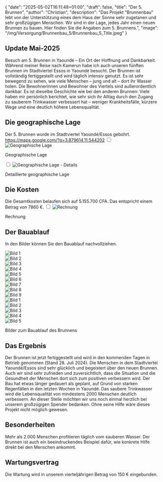 {
    "date": "2025-05-02T16:11:48+01:00",
    "draft": false,
    "title": "Der 5. Brunnen",
    "author": "Christian",
    "description": "Das Projekt \"Brunnenbau\" lebt von der Unterstützung eines dem Haus der Sonne sehr zugetanen und sehr großzügigen Menschen. Wir sind in der Lage, jedes Jahr einen neuen Brunnen zu bauen. Hier finden Sie die Angaben zum 5. Brunnens.",
    "image": "/img/Versorgung/Brunnenbau_5/Brunnenbau_5_Title.jpeg"
}
## Update Mai-2025
Besuch am 5. Brunnen in Yaoundé – Ein Ort der Hoffnung und Dankbarkeit.  
Während meiner Reise nach Kamerun habe ich auch unseren fünften Brunnen im Stadtviertel Essos in Yaoundé besucht. Der Brunnen ist vollständig fertiggestellt und wird täglich intensiv genutzt. Es ist sehr bewegend zu sehen, wie viele Menschen – jung und alt – dort ihr Wasser holen.
Die Bewohnerinnen und Bewohner des Viertels sind außerordentlich dankbar. Es ist dieselbe Geschichte wie bei den anderen Brunnen: Viele haben mir persönlich berichtet, wie sehr sich ihr Alltag durch den Zugang zu sauberem Trinkwasser verbessert hat – weniger Krankheitsfälle, kürzere Wege und eine deutlich höhere Lebensqualität.

## Die geographische Lage
Der 5. Brunnen wurde im Stadtviertel Yaoundé/Essos gebohrt.  
https://maps.google.com/?q=3.879614,11.544202
<input type="checkbox" id="expand-image1" />
<label for="expand-image1">
  <img class="img-centered" src="/img/Versorgung/Brunnenbau_5/GeographischeLage_Kamerun.png#imagemd"     alt="Geographische Lage" />
</label>
<p class="img-caption">Geographische Lage</p>
<input type="checkbox" id="expand-image2" />
<label for="expand-image2">
  <img class="img-centered" src="/img/Versorgung/Brunnenbau_5/GeographischeLage_Details.png#imagemd"     alt="Geographische Lage - Details" />
</label>
<p class="img-caption">Detaillierte geographische Lage</p>

## Die Kosten
Die Gesamtkosten belaufen sich auf 5.155.700 CFA. Das entspricht einem Betrag von 7860 €.
<input type="checkbox" id="expand-image3" />
<label for="expand-image3">
  <img class="img-centered" src="/img/Versorgung/Brunnenbau_5/Rechnung.png#imagemd"     alt="Rechnung" />
</label>
<p class="img-caption">Rechnung</p>

## Der Bauablauf
In den Bilder können Sie den Bauablauf nachvollziehen.
<div class="swiper-container swiper-container-portrait">
  <div class="swiper-wrapper">
    <div class="swiper-slide">
        <img src="/img/Versorgung/Brunnenbau_5/Fortschritt (1).jpg" alt="Bild 1" />
    </div>
    <div class="swiper-slide">
        <img src="/img/Versorgung/Brunnenbau_5/Fortschritt (2).jpg" alt="Bild 2" />
    </div>
    <div class="swiper-slide">
        <img src="/img/Versorgung/Brunnenbau_5/Fortschritt (3).jpg" alt="Bild 3" />
    </div>
    <div class="swiper-slide">
        <img src="/img/Versorgung/Brunnenbau_5/Fortschritt (4).jpg" alt="Bild 4" />
    </div>
    <div class="swiper-slide">
        <img src="/img/Versorgung/Brunnenbau_5/Fortschritt (5).jpg" alt="Bild 5" />
    </div>
    <div class="swiper-slide">
        <img src="/img/Versorgung/Brunnenbau_5/Fortschritt (6).jpg" alt="Bild 6" />
    </div>
    <div class="swiper-slide">
        <img src="/img/Versorgung/Brunnenbau_5/Fortschritt (7).jpg" alt="Bild 7" />
    </div>
    <div class="swiper-slide">
        <img src="/img/Versorgung/Brunnenbau_5/Fortschritt (8).jpg" alt="Bild 8" />
    </div>
    <div class="swiper-slide">
        <img src="/img/Versorgung/Brunnenbau_5/Fortschritt (9).jpg" alt="Bild 9" />
    </div>
    <div class="swiper-slide">
        <img src="/img/Versorgung/Brunnenbau_5/Fortschritt (1).jpeg" alt="Bild 1" />
    </div>
    <div class="swiper-slide">
        <img src="/img/Versorgung/Brunnenbau_5/Fortschritt (2).jpeg" alt="Bild 2" />
    </div>
    <div class="swiper-slide">
        <img src="/img/Versorgung/Brunnenbau_5/Fortschritt (3).jpeg" alt="Bild 3" />
    </div>
    <div class="swiper-slide">
        <img src="/img/Versorgung/Brunnenbau_5/Fortschritt (4).jpeg" alt="Bild 4" />
    </div>
    <div class="swiper-slide">
        <img src="/img/Versorgung/Brunnenbau_5/Fortschritt (5).jpeg" alt="Bild 5" />
    </div>

  </div>
  <!-- Navigation -->
  <div class="swiper-button-prev"></div>
  <div class="swiper-button-next"></div>
  <div class="swiper-pagination"></div>
</div>
<p class="img-caption">Bilder zum Bauablauf des Brunnens</p>

## Das Ergebnis
Der Brunnen ist jetzt fertiggestellt und wird in den kommenden Tagen in Betrieb genommen (Stand 28. Juli 2024). Die Menschen in dem Stadtviertel Yaoundé/Essos sind sehr glücklich und begeistert über den neuen Brunnen. Auch wir sind sehr zufrieden und zuversichtlich, dass die Situation und die  Gesundheit der Menschen dort sich zum positiven verbessern wird.
Der Bau hat etwas länger gedauert als geplant, auf Grund von starken Regenfällen in den letzten Wochen in Yaoundé. 
Das saubere Trinkwasser wird die Lebensqualität von mindestens 2000 Menschen deutlich verbessern.
An dieser Stelle möchten wir uns noch einmal herzlich bei unserem großzügigen Spender bedanken. Ohne seine Hilfe wäre dieses Projekt nicht möglich gewesen.

## Besonderheiten
Mehr als 2.000 Menschen profitieren täglich vom sauberen Wasser. Der Brunnen ist auch ein beeindruckendes Beispiel dafür, wie konkrete Hilfe direkt bei den Menschen ankommt.

## Wartungsvertrag
Die Wartung wird in unserem vierteljährigen Betrag von 150 € eingebunden.
